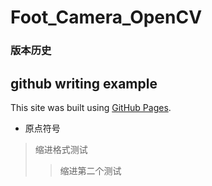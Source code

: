 # Foot_Camera_OpenCV


### 版本历史 




## github writing example 
This site was built using [GitHub Pages](https://pages.github.com/).
*  原点符号
>  缩进格式测试
>>  缩进第二个测试
